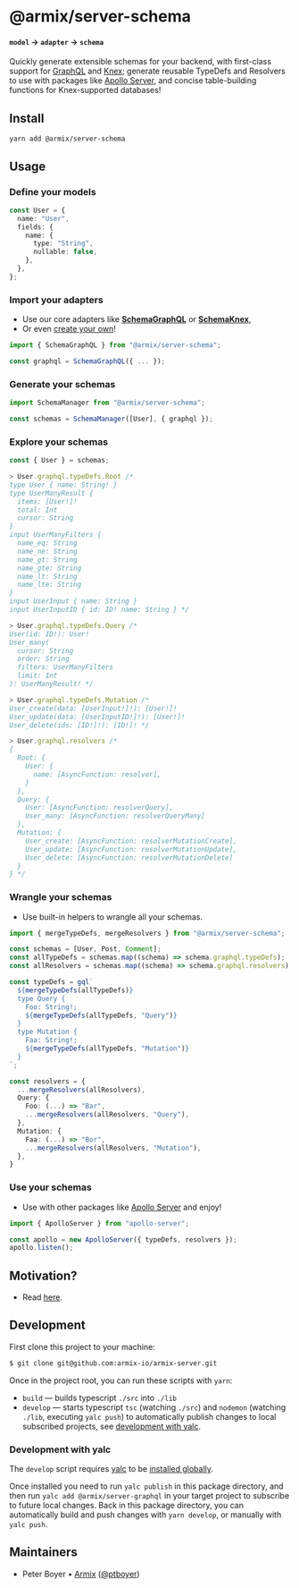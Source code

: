 # @armix/server-schema

#### `model` → `adapter` → `schema`

Quickly generate extensible schemas for your backend, with first-class support
for [GraphQL](https://graphql.org/) and [Knex](http://knexjs.org/); generate
reusable TypeDefs and Resolvers to use with packages like [Apollo
Server](https://github.com/apollographql/apollo-server/), and concise
table-building functions for Knex-supported databases!

## Install

```
yarn add @armix/server-schema
```

## Usage

### Define your models

```ts
const User = {
  name: "User",
  fields: {
    name: {
      type: "String",
      nullable: false,
    },
  },
};
```

### Import your adapters

- Use our core adapters like [**SchemaGraphQL**](#schemagraphql) or
  [**SchemaKnex**](#schemaknex),
- Or even [create your own](#adapters)!

```ts
import { SchemaGraphQL } from "@armix/server-schema";

const graphql = SchemaGraphQL({ ... });
```

### Generate your schemas

```ts
import SchemaManager from "@armix/server-schema";

const schemas = SchemaManager([User], { graphql });
```

### Explore your schemas

```ts
const { User } = schemas;

> User.graphql.typeDefs.Root /*
type User { name: String! }
type UserManyResult {
  items: [User!]!
  total: Int
  cursor: String
}
input UserManyFilters {
  name_eq: String
  name_ne: String
  name_gt: String
  name_gte: String
  name_lt: String
  name_lte: String
}
input UserInput { name: String }
input UserInputID { id: ID! name: String } */

> User.graphql.typeDefs.Query /*
User(id: ID!): User!
User_many(
  cursor: String
  order: String
  filters: UserManyFilters
  limit: Int
): UserManyResult! */

> User.graphql.typeDefs.Mutation /*
User_create(data: [UserInput!]!): [User!]!
User_update(data: [UserInputID!]!): [User!]!
User_delete(ids: [ID!]!): [ID!]! */

> User.graphql.resolvers /*
{
  Root: {
    User: {
      name: [AsyncFunction: resolver],
    }
  },
  Query: {
    User: [AsyncFunction: resolverQuery],
    User_many: [AsyncFunction: resolverQueryMany]
  },
  Mutation: {
    User_create: [AsyncFunction: resolverMutationCreate],
    User_update: [AsyncFunction: resolverMutationUpdate],
    User_delete: [AsyncFunction: resolverMutationDelete]
  }
} */
```

### Wrangle your schemas

- Use built-in helpers to wrangle all your schemas.

```ts
import { mergeTypeDefs, mergeResolvers } from "@armix/server-schema";

const schemas = [User, Post, Comment];
const allTypeDefs = schemas.map((schema) => schema.graphql.typeDefs);
const allResolvers = schemas.map((schema) => schema.graphql.resolvers);

const typeDefs = gql`
  ${mergeTypeDefs(allTypeDefs)}
  type Query {
    Foo: String!;
    ${mergeTypeDefs(allTypeDefs, "Query")}
  }
  type Mutation {
    Faa: String!;
    ${mergeTypeDefs(allTypeDefs, "Mutation")}
  }
`;

const resolvers = {
  ...mergeResolvers(allResolvers),
  Query: {
    Foo: (...) => "Bar",
    ...mergeResolvers(allResolvers, "Query"),
  },
  Mutation: {
    Faa: (...) => "Bor",
    ...mergeResolvers(allResolvers, "Mutation"),
  },
}
```

### Use your schemas

- Use with other packages like [Apollo
  Server](https://github.com/apollographql/apollo-server/) and enjoy!

```ts
import { ApolloServer } from "apollo-server";

const apollo = new ApolloServer({ typeDefs, resolvers });
apollo.listen();
```

## Motivation?

- Read [here](./README.motivation.md).

## Development

First clone this project to your machine:

```bash
$ git clone git@github.com:armix-io/armix-server.git
```

Once in the project root, you can run these scripts with `yarn`:

- `build` — builds typescript `./src` into `./lib`
- `develop` — starts typescript `tsc` (watching `./src`) and `nodemon` (watching
  `./lib`, executing `yalc push`) to automatically publish changes to local
  subscribed projects, see [development with yalc](#development-with-yalc).

### Development with yalc

The `develop` script requires [yalc](https://github.com/whitecolor/yalc) to be
[installed globally](https://github.com/whitecolor/yalc#installation).

Once installed you need to run `yalc publish` in this package directory, and
then run `yalc add @armix/server-graphql` in your target project to subscribe to
future local changes. Back in this package directory, you can automatically
build and push changes with `yarn develop`, or manually with `yalc push`.

## Maintainers

- Peter Boyer • [Armix](https://armix.io)
  ([@ptboyer](https://github.com/ptboyer))
